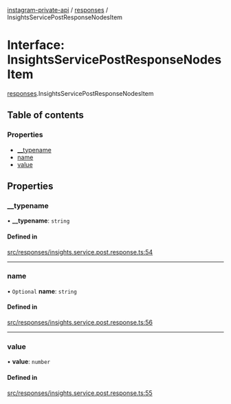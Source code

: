 [instagram-private-api](../../README.md) / [responses](../../modules/responses.md) / InsightsServicePostResponseNodesItem

# Interface: InsightsServicePostResponseNodesItem

[responses](../../modules/responses.md).InsightsServicePostResponseNodesItem

## Table of contents

### Properties

- [\_\_typename](InsightsServicePostResponseNodesItem.md#__typename)
- [name](InsightsServicePostResponseNodesItem.md#name)
- [value](InsightsServicePostResponseNodesItem.md#value)

## Properties

### \_\_typename

• **\_\_typename**: `string`

#### Defined in

[src/responses/insights.service.post.response.ts:54](https://github.com/Nerixyz/instagram-private-api/blob/b3351b9/src/responses/insights.service.post.response.ts#L54)

___

### name

• `Optional` **name**: `string`

#### Defined in

[src/responses/insights.service.post.response.ts:56](https://github.com/Nerixyz/instagram-private-api/blob/b3351b9/src/responses/insights.service.post.response.ts#L56)

___

### value

• **value**: `number`

#### Defined in

[src/responses/insights.service.post.response.ts:55](https://github.com/Nerixyz/instagram-private-api/blob/b3351b9/src/responses/insights.service.post.response.ts#L55)
